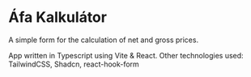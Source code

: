# Áfa Kalkulátor

A simple form for the calculation of net and gross prices.

App written in Typescript using Vite & React. Other technologies used: TailwindCSS, Shadcn, react-hook-form
